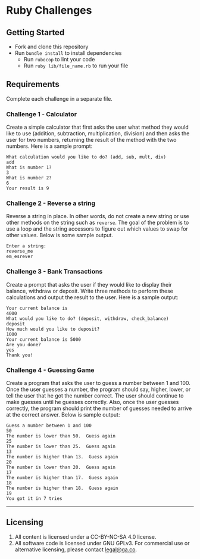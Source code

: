 # Ruby Challenges

## Getting Started

* Fork and clone this repository
* Run `bundle install` to install dependencies
  * Run `rubocop` to lint your code
  * Run `ruby lib/file_name.rb` to run your file

## Requirements

Complete each challenge in a separate file.

### Challenge 1 - Calculator

Create a simple calculator that first asks the user what method they would like to use (addition, subtraction, multiplication, division) and then asks the user for two numbers, returning the result of the method with the two numbers. Here is a sample prompt:

```
What calculation would you like to do? (add, sub, mult, div)
add
What is number 1?
3
What is number 2?
6
Your result is 9
```

### Challenge 2 - Reverse a string

Reverse a string in place. In other words, do not create a new string or use other methods on the string such as `reverse`. The goal of the problem is to use a loop and the string accessors to figure out which values to swap for other values. Below is some sample output.

```
Enter a string:
reverse_me
em_esrever
```

### Challenge 3 - Bank Transactions

Create a prompt that asks the user if they would like to display their balance, withdraw or deposit. Write three methods to perform these calculations and output the result to the user. Here is a sample output:

```
Your current balance is
4000
What would you like to do? (deposit, withdraw, check_balance)
deposit
How much would you like to deposit?
1000
Your current balance is 5000
Are you done?
yes
Thank you!
```

### Challenge 4 - Guessing Game

Create a program that asks the user to guess a number between 1 and 100. Once the user guesses a number, the program should say, higher, lower, or tell the user that he got the number correct.  The user should continue to make guesses until he guesses correctly. Also, once the user guesses correctly, the program should print the number of guesses needed to arrive at the correct answer. Below is sample output:

```
Guess a number between 1 and 100
50
The number is lower than 50.  Guess again
25
The number is lower than 25.  Guess again
13
The number is higher than 13.  Guess again
20
The number is lower than 20.  Guess again
17
The number is higher than 17.  Guess again
18
The number is higher than 18.  Guess again
19
You got it in 7 tries
```

---

## Licensing
1. All content is licensed under a CC-BY-NC-SA 4.0 license.
2. All software code is licensed under GNU GPLv3. For commercial use or alternative licensing, please contact legal@ga.co.
